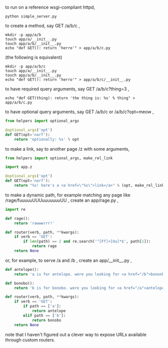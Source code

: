 to run on a reference wsgi-compliant httpd,

    python simple_server.py

to create a method, say GET /a/b/c ,

    mkdir -p app/a/b
    touch app/a/__init__.py
    touch app/a/b/__init__.py
    echo "def GET(): return 'herro'" > app/a/b/c.py

(the following is equivalent)

    mkdir -p app/a/b/c
    touch app/a/__init__.py
    touch app/a/b/__init__.py
    echo "def GET(): return 'herro'" > app/a/b/c/__init__.py

to have required query arguments, say GET /a/b/c?thing=3 ,

    echo "def GET(thing): return 'the thing is: %s' % thing" > app/a/b/c.py

to have optional query arguments, say GET /a/b/c or /a/b/c?opt=meow ,

```python
from helpers import optional_args

@optional_args('opt')
def GET(opt='narf'):
    return 'optionally: %s' % opt
```

to make a link, say to another page /z with some arguments,

```python
from helpers import optional_args, make_rel_link

import app.z

@optional_args('opt')
def GET(opt='narf'):
    return "%s! here's a <a href=\"%s\">link</a>" % (opt, make_rel_link(app.z.GET, 7, 9, c='aaaaaaa'))
```

to make a dynamic path, for example matching any page like
/rage/fuuuuuUUUuuuuuuuUU , create an app/rage.py ,

```python
import re

def rage():
    return 'rawwwrrr!'

def router(verb, path, **kwargs):
    if verb == 'GET':
        if len(path) == 2 and re.search('^[Ff]+[Uu]*$', path[1]):
            return rage
    return None
```

or, for example, to serve /a and /b , create an app/\_\_init\_\_.py ,

```python
def antelope():
    return 'a is for antelope. were you looking for <a href="/b">bononbo?</a>'

def bonobo():
    return 'b is for bonobo. were you looking for <a href="/a">antelope?</a>'

def router(verb, path, **kwargs):
    if verb == 'GET':
        if path == ['a']:
            return antelope
        elif path == ['b']:
            return bonobo
    return None
```

note that I haven't figured out a clever way to expose URLs available
through custom routers.